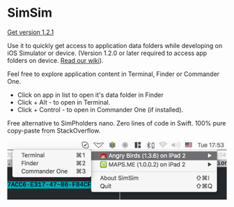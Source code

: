 # SimSim

[Get version 1.2.1](https://github.com/dsmelov/simsim/blob/master/Release/SimSim_1.2.1.zip?raw=true)

Use it to quickly get access to application data folders while developing on iOS Simulator or device. 
(Version 1.2.0 or later required to access app folders on device. [Read our wiki](https://github.com/dsmelov/simsim/wiki/Accessing-app-folders-on-device-using-SimSim)).

Feel free to explore application content in Terminal, Finder or Commander One.

- Click on app in list to open it's data folder in Finder
- Click + Alt - to open in Terminal.
- Click + Control - to open in Commander One (if installed).

Free alternative to SimPholders nano.
Zero lines of code in Swift. 100% pure copy-paste from StackOverflow.

![Alt text](/simsim.png?raw=true "screenshot")

